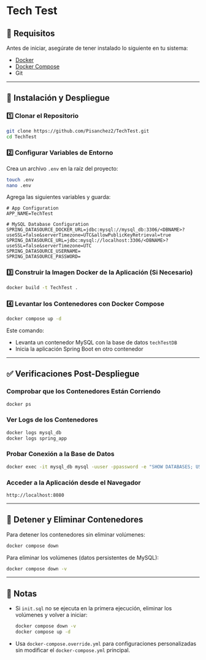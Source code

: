# Tech Test

## 📌 Requisitos

Antes de iniciar, asegúrate de tener instalado lo siguiente en tu sistema:

- [Docker](https://docs.docker.com/get-docker/)
- [Docker Compose](https://docs.docker.com/compose/install/)
- Git

---

## 🚀 Instalación y Despliegue

### 1️⃣ Clonar el Repositorio
```bash
git clone https://github.com/Pisanchez2/TechTest.git
cd TechTest
```

### 2️⃣ Configurar Variables de Entorno
Crea un archivo `.env` en la raíz del proyecto:

```bash
touch .env
nano .env
```

Agrega las siguientes variables y guarda:
```env
# App Configuration
APP_NAME=TechTest

# MySQL Database Configuration
SPRING_DATASOURCE_DOCKER_URL=jdbc:mysql://mysql_db:3306/<DBNAME>?useSSL=false&serverTimezone=UTC&allowPublicKeyRetrieval=true
SPRING_DATASOURCE_URL=jdbc:mysql://localhost:3306/<DBNAME>?useSSL=false&serverTimezone=UTC
SPRING_DATASOURCE_USERNAME=
SPRING_DATASOURCE_PASSWORD=
```

### 3️⃣ Construir la Imagen Docker de la Aplicación (Si Necesario)
```bash
docker build -t TechTest .
```

### 4️⃣ Levantar los Contenedores con Docker Compose
```bash
docker compose up -d
```

Este comando:
- Levanta un contenedor MySQL con la base de datos `techTestDB`
- Inicia la aplicación Spring Boot en otro contenedor

---

## ✅ Verificaciones Post-Despliegue

### Comprobar que los Contenedores Están Corriendo
```bash
docker ps
```

### Ver Logs de los Contenedores
```bash
docker logs mysql_db
docker logs spring_app
```

### Probar Conexión a la Base de Datos
```bash
docker exec -it mysql_db mysql -uuser -ppassword -e "SHOW DATABASES; USE techTestDB; SHOW TABLES;"
```

### Acceder a la Aplicación desde el Navegador
```plaintext
http://localhost:8080
```

---

## 🔧 Detener y Eliminar Contenedores

Para detener los contenedores sin eliminar volúmenes:
```bash
docker compose down
```

Para eliminar los volúmenes (datos persistentes de MySQL):
```bash
docker compose down -v
```

---

## 📝 Notas
- Si `init.sql` no se ejecuta en la primera ejecución, eliminar los volúmenes y volver a iniciar:
  ```bash
  docker compose down -v
  docker compose up -d
  ```
- Usa `docker-compose.override.yml` para configuraciones personalizadas sin modificar el `docker-compose.yml` principal.
